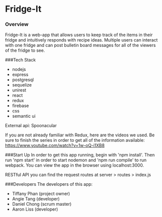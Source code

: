 # Fridge-It

### Overview
Fridge-It is a web-app that allows users to keep track of the items in their fridge and intuitively responds with recipe ideas. Multiple users can interact with one fridge and can post bulletin board messages for all of the viewers of the fridge to see. 

###Tech Stack
* nodejs 
* express
* postgresql
* sequelize
* unirest
* react
* redux 
* firebase
* css
* semantic ui

External api: Spoonacular

If you are not already familiar with Redux, here are the videos we used. Be sure to finish the series in order to get all of the information available: https://www.youtube.com/watch?v=1w-oQ-i1XB8

###Start Up
In order to get this app running, begin with 'npm install'. Then run 'npm start' in order to start nodemon and 'npm run compile' to run webpack. You can view the app in the browser using localhost:3000.

RESTful API
you can find the request routes at server > routes > index.js

###Developers
The developers of this app:
* Tiffany Phan (project owner)
* Angie Tang (developer)
* Daniel Chong (scrum master)
* Aaron Liss (developer)
